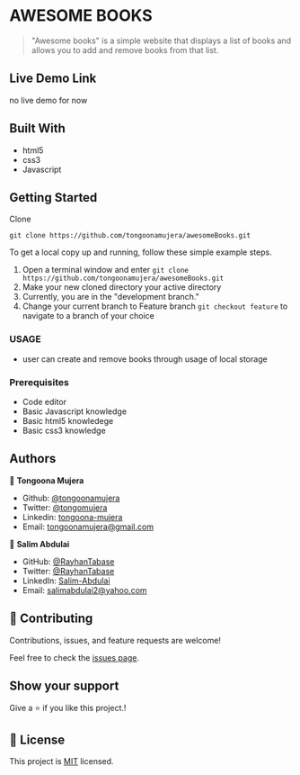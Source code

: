 # AWESOME BOOKS

> "Awesome books" is a simple website that displays a list of books and allows you to add and remove books from that list.

## Live Demo Link

no live demo for now

## Built With

- html5
- css3
- Javascript

## Getting Started

Clone

```git
git clone https://github.com/tongoonamujera/awesomeBooks.git
```

To get a local copy up and running, follow these simple example steps.

1. Open a terminal window and enter `git clone https://github.com/tongoonamujera/awesomeBooks.git`
2. Make your new cloned directory your active directory
3. Currently, you are in the "development branch."
4. Change your current branch to Feature branch `git checkout feature` to navigate to a branch of your choice

### USAGE

- user can create and remove books through usage of local storage

### Prerequisites

- Code editor
- Basic Javascript knowledge
- Basic html5 knowledege
- Basic css3 knowledge

## Authors

👤 **Tongoona Mujera**

- Github: [@tongoonamujera](https://github.com/tongoonamujera)
- Twitter: [@tongomujera](https://twitter.com/tongomujera)
- Linkedin: [tongoona-mujera](https://www.linkedin.com/in/tongoona-mujera-125604162/)
- Email:  tongoonamujera@gmail.com

👤 **Salim Abdulai**

- GitHub: [@RayhanTabase](https://github.com/RayhanTabase)
- Twitter: [@RayhanTabase](https://twitter.com/@RayhanTabase)
- LinkedIn: [Salim-Abdulai](https://linkedin.com/in/salim-abdulai-5430065b)
- Email: salimabdulai2@yahoo.com

## 🤝 Contributing

Contributions, issues, and feature requests are welcome!

Feel free to check the [issues page](../../issues/).

## Show your support

Give a ⭐️ if you like this project.!

## 📝 License

This project is [MIT](LICENCE) licensed.
